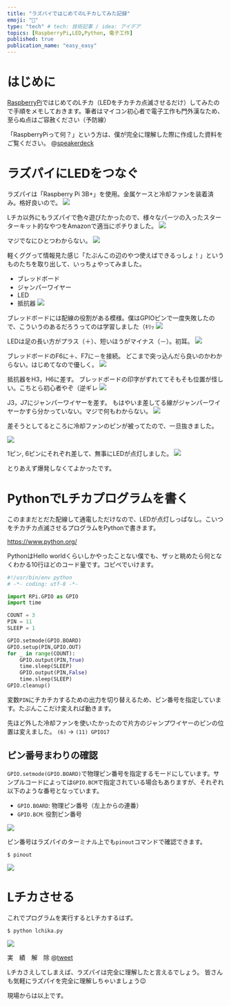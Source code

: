 ```yaml
---
title: "ラズパイではじめてのLチカしてみた記録"
emoji: "🍓"
type: "tech" # tech: 技術記事 / idea: アイデア
topics: [RaspberryPi,LED,Python, 電子工作]
published: true
publication_name: "easy_easy"
---
```


# はじめに
[RaspberryPi](https://www.raspberrypi.org/)ではじめてのLチカ（LEDをチカチカ点滅させるだけ）してみたので手順をメモしておきます。筆者はマイコン初心者で電子工作も門外漢なため、至らぬ点はご容赦ください（予防線）

「RaspberryPiって何？」という方は、僕が完全に理解した際に作成した資料をご覧ください。
@[speakerdeck](08a1ca8cf7a943ffb20876fb13fe8e82)

# ラズパイにLEDをつなぐ

ラズパイは「Raspberry Pi 3B+」を使用。金属ケースと冷却ファンを装着済み。格好良いので。
![](https://storage.googleapis.com/zenn-user-upload/6flz8qcdau6ojsblsg756hn8iyv3)

Lチカ以外にもラズパイで色々遊びたかったので、様々なパーツの入ったスターターキット的なやつをAmazonで適当にポチりました。
![](https://storage.googleapis.com/zenn-user-upload/v2u076cko55rz0qrhallf9ydo5wb)

マジでなにひとつわからない。
![](https://storage.googleapis.com/zenn-user-upload/d9u42l6kbxitaelcn6gc2qviw2x6)

軽くググって情報見た感じ「たぶんこの辺のやつ使えばできるっしょ！」というものたちを取り出して、いっちょやってみました。
- ブレッドボード
- ジャンパーワイヤー
- LED
- 抵抗器
![](https://storage.googleapis.com/zenn-user-upload/53qlwt3iljxof7f7xan967o1aqm9)

ブレッドボードには配線の役割がある模様。僕はGPIOピンで一度失敗したので、こういうのあるだろうってのは学習しました（ｷﾘｯ
![](https://storage.googleapis.com/zenn-user-upload/t7ogkh1lmfk7meypl2zg7lzqb7ev)

LEDは足の長い方がプラス（＋）、短いほうがマイナス（－）。初耳。
![](https://storage.googleapis.com/zenn-user-upload/lglblxmzq8pxcrey0bssram334hw)

ブレッドボードのF6に＋、F7に－を接続。
どこまで突っ込んだら良いのかわからない。はじめてなので優しく。
![](https://storage.googleapis.com/zenn-user-upload/jfqiz6os1p6i5mmymxdnyk5hn4ko)

抵抗器をH3，H6に差す。
ブレッドボードの印字がずれててそもそも位置が怪しい。こちとら初心者やぞ（逆ギレ
![](https://storage.googleapis.com/zenn-user-upload/2v29wdwl0tow2gfesei0warb5m6v)

J3，J7にジャンパーワイヤーを差す。
もはやいま差してる線がジャンパーワイヤーかすら分かっていない。マジで何もわからない。
![](https://storage.googleapis.com/zenn-user-upload/rw4suf9ucs1vjdhxxgdk51ze4yoe)

差そうとしてるところに冷却ファンのピンが被ってたので、一旦抜きました。

![](https://storage.googleapis.com/zenn-user-upload/pnnq43z3kzs3nw4zxm7rqdasx2nl)

1ピン, 6ピンにそれぞれ差して、無事にLEDが点灯しました。
![](https://storage.googleapis.com/zenn-user-upload/7v72uwwak85mzu9v7y2x7y1tsn4y)

とりあえず爆発しなくてよかったです。

# PythonでLチカプログラムを書く
このままだとだた配線して通電しただけなので、LEDが点灯しっぱなし。こいつをチカチカ点滅させるプログラムをPythonで書きます。

https://www.python.org/

PythonはHello worldくらいしかやったことない僕でも、ザッと眺めたら何となくわかる10行ほどのコード量です。コピペでいけます。

```py:lchika.py
#!/usr/bin/env python
# -*- coding: utf-8 -*-

import RPi.GPIO as GPIO
import time

COUNT = 3
PIN = 11
SLEEP = 1

GPIO.setmode(GPIO.BOARD)
GPIO.setup(PIN,GPIO.OUT)
for _ in range(COUNT):
    GPIO.output(PIN,True)
    time.sleep(SLEEP)
    GPIO.output(PIN,False)
    time.sleep(SLEEP)
GPIO.cleanup()
```
変数`PIN`にチカチカするための出力を切り替えるため、ピン番号を指定しています。たぶんここだけ変えれば動きます。

先ほど外した冷却ファンを使いたかったので片方のジャンプワイヤーのピンの位置は変えました。
`(6)` -> `(11) GPIO17`

## ピン番号まわりの確認
`GPIO.setmode(GPIO.BOARD)`で物理ピン番号を指定するモードにしています。サンプルコードによっては`GPIO.BCM`で指定されている場合もありますが、それぞれ以下のような番号となっています。

- `GPIO.BOARD`: 物理ピン番号（左上からの連番）
- `GPIO.BCM`: 役割ピン番号

![](https://i.stack.imgur.com/KTiaj.png)

ピン番号はラズパイのターミナル上でも`pinout`コマンドで確認できます。
```shell
$ pinout
```
![](https://www.raspberrypi-spy.co.uk/wp-content/uploads/2012/09/pi_3_b_plus_pinout_screenshot.png)

# Lチカさせる
これでプログラムを実行するとLチカするはず。

```shell
$ python lchika.py
```
![](https://storage.googleapis.com/zenn-user-upload/dooxpsaocozrr56g1q65n9lleor8)

実　績　解　除
@[tweet](https://twitter.com/unsoluble_sugar/status/1330804675830943748)

Lチカさえしてしまえば、ラズパイは完全に理解したと言えるでしょう。
皆さんも気軽にラズパイを完全に理解しちゃいましょう😉

現場からは以上です。
